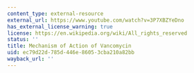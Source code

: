 ```yaml
---
content_type: external-resource
external_url: https://www.youtube.com/watch?v=3P7XBZYeDno
has_external_license_warning: true
license: https://en.wikipedia.org/wiki/All_rights_reserved
status: ''
title: Mechanism of Action of Vancomycin
uid: ec79d22d-785d-446e-8605-3cba210a82bb
wayback_url: ''
---
```

